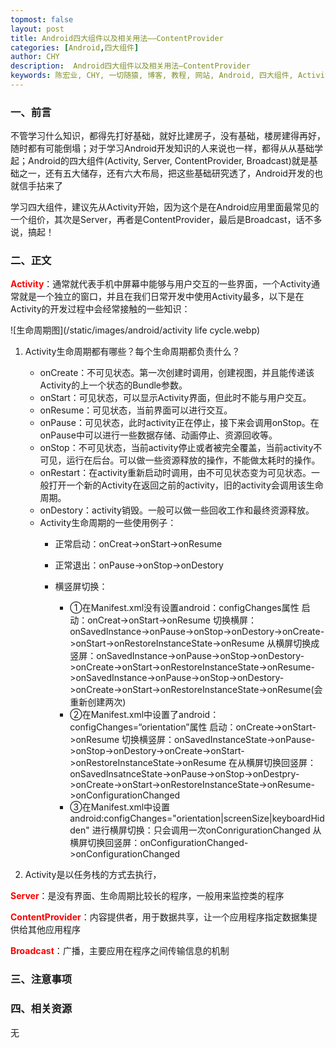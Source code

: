 ```yaml
---
topmost: false
layout: post
title: Android四大组件以及相关用法——ContentProvider
categories: [Android,四大组件]
author: CHY
description:  Android四大组件以及相关用法—ContentProvider
keywords: 陈宏业, CHY, 一切随猿, 博客, 教程, 网站, Android, 四大组件, Activity, Server, ContentProvider, Broadcast, BroadcastReceiver
---
```


### 一、前言
不管学习什么知识，都得先打好基础，就好比建房子，没有基础，楼房建得再好，随时都有可能倒塌；对于学习Android开发知识的人来说也一样，都得从从基础学起；Android的四大组件(Activity, Server, ContentProvider, Broadcast)就是基础之一，还有五大储存，还有六大布局，把这些基础研究透了，Android开发的也就信手拈来了

学习四大组件，建议先从Activity开始，因为这个是在Android应用里面最常见的一个组价，其次是Server，再者是ContentProvider，最后是Broadcast，话不多说，搞起！

### 二、正文

<span style="color:red;font-weight:bold">Activity</span>：通常就代表手机中屏幕中能够与用户交互的一些界面，一个Activity通常就是一个独立的窗口，并且在我们日常开发中使用Activity最多，以下是在Activity的开发过程中会经常接触的一些知识：

  ![生命周期图](/static/images/android/activity life cycle.webp)

  1. Activity生命周期都有哪些？每个生命周期都负责什么？

      + onCreate：不可见状态。第一次创建时调用，创建视图，并且能传递该Activity的上一个状态的Bundle参数。
      + onStart：可见状态，可以显示Activity界面，但此时不能与用户交互。
      + onResume：可见状态，当前界面可以进行交互。
      + onPause：可见状态，此时activity正在停止，接下来会调用onStop。在onPause中可以进行一些数据存储、动画停止、资源回收等。
      + onStop：不可见状态，当前activity停止或者被完全覆盖，当前activity不可见，运行在后台。可以做一些资源释放的操作，不能做太耗时的操作。
      + onRestart：在activity重新启动时调用，由不可见状态变为可见状态。一般打开一个新的Activity在返回之前的activity，旧的activity会调用该生命周期。
      + onDestory：activity销毁。一般可以做一些回收工作和最终资源释放。
      + Activity生命周期的一些使用例子：
        - 正常启动：onCreat->onStart->onResume
        - 正常退出：onPause->onStop->onDestory
        - 横竖屏切换：
          
          - ①在Manifest.xml没有设置android：configChanges属性
            启动：onCreat->onStart->onResume
            切换横屏：onSavedInstance->onPause->onStop->onDestory->onCreate->onStart->onRestoreInstanceState->onResume
            从横屏切换成竖屏：onSavedInstance->onPause->onStop->onDestory->onCreate->onStart->onRestoreInstanceState->onResume->onSavedInstance->onPause->onStop->onDestory->onCreate->onStart->onRestoreInstanceState->onResume(会重新创建两次)
          - ②在Manifest.xml中设置了android：configChanges=“orientation”属性
            启动：onCreate->onStart->onResume
            切换横竖屏：onSavedInstanceState->onPause->onStop->onDestory->onCreate->onStart->onRestoreInstanceState->onResume
            在从横屏切换回竖屏：onSavedInsatnceState->onPause->onStop->onDestpry->onCreate->onStart->onRestoreInstanceState->onResume->onConfigurationChanged
          - ③在Manifest.xml中设置android:configChanges="orientation|screenSize|keyboardHidden"
            进行横屏切换：只会调用一次onConrigurationChanged
            从横屏切换回竖屏：onConfigurationChanged->onConfigurationChanged

  1. Activity是以任务栈的方式去执行，

<span style="color:red;font-weight:bold">Server</span>：是没有界面、生命周期比较长的程序，一般用来监控类的程序

<span style="color:red;font-weight:bold">ContentProvider</span>：内容提供者，用于数据共享，让一个应用程序指定数据集提供给其他应用程序

<span style="color:red;font-weight:bold">Broadcast</span>：广播，主要应用在程序之间传输信息的机制

### 三、注意事项

### 四、相关资源
无
